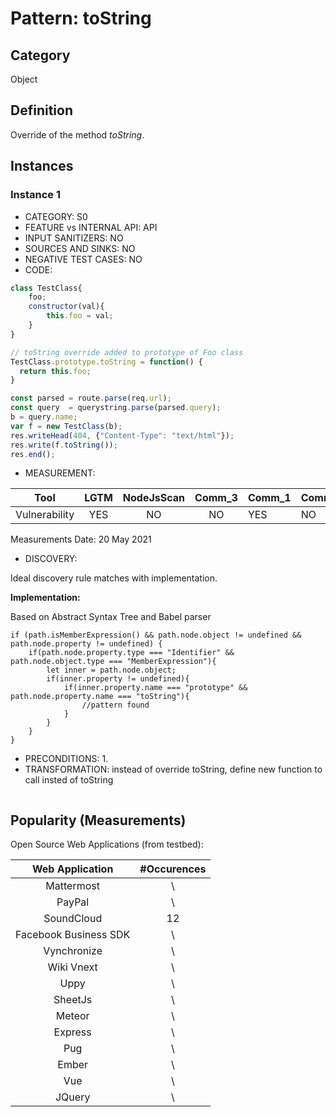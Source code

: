# Pattern: toString

## Category

Object

## Definition

Override of the method _toString_.

## Instances

### Instance 1

- CATEGORY: S0
- FEATURE vs INTERNAL API: API
- INPUT SANITIZERS: NO
- SOURCES AND SINKS: NO
- NEGATIVE TEST CASES: NO
- CODE:

```javascript
class TestClass{
	foo;
	constructor(val){
		this.foo = val;
	}
}

// toString override added to prototype of Foo class
TestClass.prototype.toString = function() {
  return this.foo;
}

const parsed = route.parse(req.url);
const query  = querystring.parse(parsed.query);
b = query.name;
var f = new TestClass(b);
res.writeHead(404, {"Content-Type": "text/html"});
res.write(f.toString());
res.end();
```

- MEASUREMENT:

|     Tool      | LGTM | NodeJsScan | Comm_3 | Comm_1 | Comm_2 | Vulnerable |
| :-----------: | :--: | :--------: | :------: | ------- | --------- | ---------- |
| Vulnerability | YES  |      NO    |    NO   |     YES |        NO | YES        |
Measurements Date: 20 May 2021

- DISCOVERY:



Ideal discovery rule matches with implementation.

**Implementation:**

Based on Abstract Syntax Tree and Babel parser

```
if (path.isMemberExpression() && path.node.object != undefined && path.node.property != undefined) {
	if(path.node.property.type === "Identifier" && path.node.object.type === "MemberExpression"){
		let inner = path.node.object;
		if(inner.property != undefined){
			if(inner.property.name === "prototype" && path.node.property.name === "toString"){
				//pattern found
			}
		}
	}
}
```



- PRECONDITIONS:
   1.
- TRANSFORMATION:
instead of override toString, define new function to call insted of toString
```javascript
```
## Popularity (Measurements)

Open Source Web Applications (from testbed):

|    Web Application    | #Occurences |
| :-------------------: | :---------: |
|      Mattermost       |      \      |
|        PayPal         |      \      |
|      SoundCloud       |     12      |
| Facebook Business SDK |      \      |
|      Vynchronize      |      \      |
|      Wiki Vnext       |      \      |
|         Uppy          |      \      |
|        SheetJs        |      \      |
|        Meteor         |      \      |
|        Express        |      \      |
|          Pug          |      \      |
|         Ember         |      \      |
|          Vue          |      \      |
|        JQuery         |      \      |



